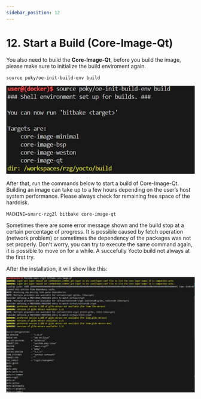 ```yaml
---
sidebar_position: 12
---
```


# 12. Start a Build (Core-Image-Qt)

You also need to build the **Core-Image-Qt**, before you build the image, please make sure to initialize the build enviroment again.

```
source poky/oe-init-build-env build
```

![alt text](<WhatsApp Image 2024-11-28 at 14.30.15_77af5df7.jpg>)

 After that, run the commands below to start a build of Core-Image-Qt. Building an image can take up to a few hours depending on the user’s host system performance. Please always check for remaining free space of the harddisk.

```
MACHINE=smarc-rzg2l bitbake core-image-qt
```

Sometimes there are some error message shown and the build stop at a certain percentage of progress. It is possible caused by fetch operation (network problem) or sometimes the dependency of the packages was not set properly. Don't worry, you can try to execute the same command again, it is possible to move on for a while. A succefully Yocto build not always at the first try.

After the installation, it will show like this:

![alt text](<WhatsApp Image 2024-11-28 at 18.08.04_ac127dcb.jpg>)
